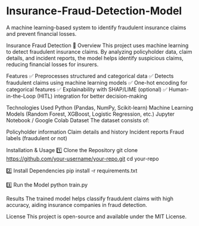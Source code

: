 # Insurance-Fraud-Detection-Model
A machine learning-based system to identify fraudulent insurance claims and prevent financial losses.

Insurance Fraud Detection 🚀
Overview
This project uses machine learning to detect fraudulent insurance claims. By analyzing policyholder data, claim details, and incident reports, the model helps identify suspicious claims, reducing financial losses for insurers.

Features
✅ Preprocesses structured and categorical data
✅ Detects fraudulent claims using machine learning models
✅ One-hot encoding for categorical features
✅ Explainability with SHAP/LIME (optional)
✅ Human-in-the-Loop (HITL) integration for better decision-making

Technologies Used
Python (Pandas, NumPy, Scikit-learn)
Machine Learning Models (Random Forest, XGBoost, Logistic Regression, etc.)
Jupyter Notebook / Google Colab
Dataset
The dataset consists of:

Policyholder information
Claim details and history
Incident reports
Fraud labels (fraudulent or not)

Installation & Usage
1️⃣ Clone the Repository
git clone https://github.com/your-username/your-repo.git
cd your-repo

2️⃣ Install Dependencies
pip install -r requirements.txt

3️⃣ Run the Model
python train.py

Results
The trained model helps classify fraudulent claims with high accuracy, aiding insurance companies in fraud detection.

License
This project is open-source and available under the MIT License.
